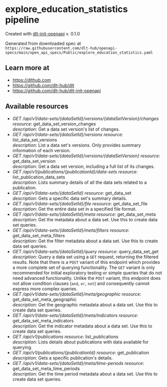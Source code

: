 # explore_education_statistics pipeline

Created with [dlt-init-openapi](https://github.com/dlt-hub/dlt-init-openapi) v. 0.1.0

Generated from downloaded spec at `https://raw.githubusercontent.com/dlt-hub/openapi-specs/main/open_api_specs/Public/explore_education_statistics.yaml`
## Learn more at

* https://dlthub.com
* https://github.com/dlt-hub/dlt
* https://github.com/dlt-hub/dlt-init-openapi


## Available resources
* _GET /api/v1/data-sets/{dataSetId}/versions/{dataSetVersion}/changes_ 
  *resource*: get_data_set_version_changes  
  *description*: Get a data set version's list of changes.
* _GET /api/v1/data-sets/{dataSetId}/versions_ 
  *resource*: list_data_set_versions  
  *description*: List a data set's versions. Only provides summary information of each version.
* _GET /api/v1/data-sets/{dataSetId}/versions/{dataSetVersion}_ 
  *resource*: get_data_set_version  
  *description*: Get a data set version, including a full list of its changes.
* _GET /api/v1/publications/{publicationId}/data-sets_ 
  *resource*: list_publication_data_sets  
  *description*: Lists summary details of all the data sets related to a publication.
* _GET /api/v1/data-sets/{dataSetId}_ 
  *resource*: get_data_set  
  *description*: Gets a specific data set's summary details.
* _GET /api/v1/data-sets/{dataSetId}/file_ 
  *resource*: get_data_set_file  
  *description*: Get the entire data set in a specified file format.
* _GET /api/v1/data-sets/{dataSetId}/meta_ 
  *resource*: get_data_set_meta  
  *description*: Get the metadata about a data set. Use this to create data set queries.
* _GET /api/v1/data-sets/{dataSetId}/meta/filters_ 
  *resource*: get_data_set_meta_filters  
  *description*: Get the filter metadata about a data set. Use this to create data set queries.
* _GET /api/v1/data-sets/{dataSetId}/query_ 
  *resource*: query_data_set_get  
  *description*: Query a data set using a `GET` request, returning the filtered results.  Note that there is a `POST` variant of this endpoint which provides a more complete set of querying functionality. The `GET` variant is only recommended for initial exploratory  testing or simple queries that do not need advanced functionality.  Unlike the `POST` variant, this endpoint does not allow condition clauses (`and`, `or`, `not`) and consequently cannot express more complex queries.
* _GET /api/v1/data-sets/{dataSetId}/meta/geographic_ 
  *resource*: get_data_set_meta_geographic  
  *description*: Get the geographic metadata about a data set. Use this to create data set queries.
* _GET /api/v1/data-sets/{dataSetId}/meta/indicators_ 
  *resource*: get_data_set_meta_indicators  
  *description*: Get the indicator metadata about a data set. Use this to create data set queries.
* _GET /api/v1/publications_ 
  *resource*: list_publications  
  *description*: Lists details about publications with data available for querying.
* _GET /api/v1/publications/{publicationId}_ 
  *resource*: get_publication  
  *description*: Gets a specific publication's details.
* _GET /api/v1/data-sets/{dataSetId}/meta/time-periods_ 
  *resource*: get_data_set_meta_time_periods  
  *description*: Get the time period metadata about a data set. Use this to create data set queries.
